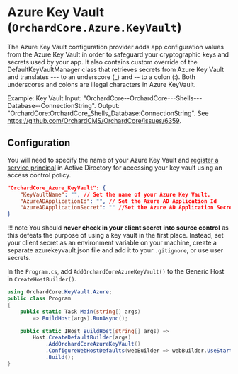 # Azure Key Vault (`OrchardCore.Azure.KeyVault`)

The Azure Key Vault configuration provider adds app configuration values from the Azure Key Vault in order to safeguard your cryptographic keys and secrets used by your app. It also contains custom override of the DefaultKeyVaultManager class that retrieves secrets from Azure Key Vault and translates ---
to an underscore (_)  and -- to a colon (:). Both underscores and colons are illegal characters in Azure KeyVault.

Example:
Key Vault Input: "OrchardCore--OrchardCore---Shells---Database--ConnectionString".
Output: "OrchardCore:OrchardCore_Shells_Database:ConnectionString".
See https://github.com/OrchardCMS/OrchardCore/issues/6359.

## Configuration
You will need to specify the name of your Azure Key Vault and [register a service principal](https://docs.microsoft.com/en-us/azure/key-vault/general/group-permissions-for-apps) in Active Directory for accessing your key vault using an access control policy.

```json
"OrchardCore_Azure_KeyVault": {
    "KeyVaultName": "", // Set the name of your Azure Key Vault.
    "AzureADApplicationId": "", // Set the Azure AD Application Id
    "AzureADApplicationSecret": "" //Set the Azure AD Application Secret
}
```

!!! note
    You should **never check in your client secret into source control** as this defeats the purpose of using a key vault in the first place. Instead, set your client secret as an environment variable on your machine, create a separate azurekeyvault.json file and add it to your `.gitignore`, or use user secrets.

In the `Program.cs`, add `AddOrchardCoreAzureKeyVault()` to the Generic Host in `CreateHostBuilder()`.

```csharp
using OrchardCore.KeyVault.Azure;
public class Program
{
    public static Task Main(string[] args)
        => BuildHost(args).RunAsync();

    public static IHost BuildHost(string[] args) =>
        Host.CreateDefaultBuilder(args)
            .AddOrchardCoreAzureKeyVault()
            .ConfigureWebHostDefaults(webBuilder => webBuilder.UseStartup<Startup>())
            .Build();
}
```

